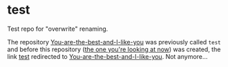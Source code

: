 test
====

Test repo for "overwrite" renaming.

The repository [You-are-the-best-and-I-like-you](https://github.com/doekman/You-are-the-best-and-I-like-you) was previously called `test` and before this repository ([the one you're looking at now](https://github.com/doekman/test)) was created, the link [test](https://github.com/doekman/test) redirected to [You-are-the-best-and-I-like-you](https://github.com/doekman/You-are-the-best-and-I-like-you). Not anymore...
